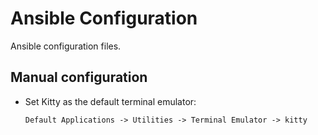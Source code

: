 # Ansible Configuration
Ansible configuration files.

## Manual configuration

- Set Kitty as the default terminal emulator:

  ```
  Default Applications -> Utilities -> Terminal Emulator -> kitty
  ```

  
